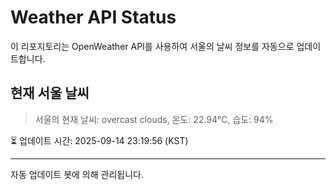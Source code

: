 
# Weather API Status

이 리포지토리는 OpenWeather API를 사용하여 서울의 날씨 정보를 자동으로 업데이트합니다.

## 현재 서울 날씨
> 서울의 현재 날씨: overcast clouds, 온도: 22.94°C, 습도: 94%

⏳ 업데이트 시간: 2025-09-14 23:19:56 (KST)

---
자동 업데이트 봇에 의해 관리됩니다.
